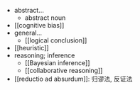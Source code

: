 - abstract...
    - abstract noun
- [[cognitive bias]]
- general...
    - [[logical conclusion]]
- [[heuristic]]
- reasoning; inference
    - [[Bayesian inference]]
    - [[collaborative reasoning]]
- [[reductio ad absurdum]]: 归谬法, 反证法
